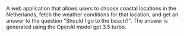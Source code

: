 A web application that allows users to choose coastal locations in the Netherlands, fetch the weather conditions for that location, and get an answer to the question 
"Should I go to the beach?". The answer is generated using the OpenAI model gpt 3.5 turbo.
